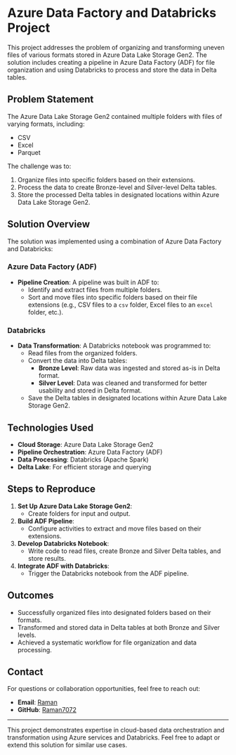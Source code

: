 # Azure Data Factory and Databricks Project

This project addresses the problem of organizing and transforming uneven files of various formats stored in Azure Data Lake Storage Gen2. The solution includes creating a pipeline in Azure Data Factory (ADF) for file organization and using Databricks to process and store the data in Delta tables.

## Problem Statement
The Azure Data Lake Storage Gen2 contained multiple folders with files of varying formats, including:
- CSV
- Excel
- Parquet

The challenge was to:
1. Organize files into specific folders based on their extensions.
2. Process the data to create Bronze-level and Silver-level Delta tables.
3. Store the processed Delta tables in designated locations within Azure Data Lake Storage Gen2.

## Solution Overview
The solution was implemented using a combination of Azure Data Factory and Databricks:

### Azure Data Factory (ADF)
- **Pipeline Creation**: A pipeline was built in ADF to:
  - Identify and extract files from multiple folders.
  - Sort and move files into specific folders based on their file extensions (e.g., CSV files to a `csv` folder, Excel files to an `excel` folder, etc.).

### Databricks
- **Data Transformation**: A Databricks notebook was programmed to:
  - Read files from the organized folders.
  - Convert the data into Delta tables:
    - **Bronze Level**: Raw data was ingested and stored as-is in Delta format.
    - **Silver Level**: Data was cleaned and transformed for better usability and stored in Delta format.
  - Save the Delta tables in designated locations within Azure Data Lake Storage Gen2.

## Technologies Used
- **Cloud Storage**: Azure Data Lake Storage Gen2
- **Pipeline Orchestration**: Azure Data Factory (ADF)
- **Data Processing**: Databricks (Apache Spark)
- **Delta Lake**: For efficient storage and querying

## Steps to Reproduce
1. **Set Up Azure Data Lake Storage Gen2**:
   - Create folders for input and output.
2. **Build ADF Pipeline**:
   - Configure activities to extract and move files based on their extensions.
3. **Develop Databricks Notebook**:
   - Write code to read files, create Bronze and Silver Delta tables, and store results.
4. **Integrate ADF with Databricks**:
   - Trigger the Databricks notebook from the ADF pipeline.

## Outcomes
- Successfully organized files into designated folders based on their formats.
- Transformed and stored data in Delta tables at both Bronze and Silver levels.
- Achieved a systematic workflow for file organization and data processing.

## Contact
For questions or collaboration opportunities, feel free to reach out:
- **Email**: [Raman](mailto:kakarot7072@gmail.com)
- **GitHub**: [Raman7072](https://github.com/raman7072)

---

This project demonstrates expertise in cloud-based data orchestration and transformation using Azure services and Databricks. Feel free to adapt or extend this solution for similar use cases.
